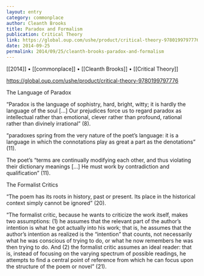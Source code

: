 ```yaml
---
layout: entry
category: commonplace
author: Cleanth Brooks
title: Paradox and Formalism
publication: Critical Theory
link: https://global.oup.com/ushe/product/critical-theory-9780199797776
date: 2014-09-25
permalink: 2014/09/25/cleanth-brooks-paradox-and-formalism
---
```


[[2014]] • [[commonplace]] • [[Cleanth Brooks]] • [[Critical Theory]]

https://global.oup.com/ushe/product/critical-theory-9780199797776

The Language of Paradox 

“Paradox is the language of sophistry, hard, bright, witty; it is hardly the language of the soul […] Our prejudices force us to regard paradox as intellectual rather than emotional, clever rather than profound, rational rather than divinely irrational” (8).

“paradoxes spring from the very nature of the poet’s language: it is a language in which the connotations play as great a part as the denotations” (11).

The poet’s “terms are continually modifying each other, and thus violating their dictionary meanings […] He must work by contradiction and qualification” (11).

The Formalist Critics

“The poem has its roots in history, past or present. Its place in the historical context simply cannot be ignored” (20).

“The formalist critic, because he wants to criticize the work itself, makes two assumptions: (1) he assumes that the relevant part of the author’s intention is what he got actually into his work; that is, he assumes that the author’s intention as realized is the “intention” that counts, not necessarily what he was conscious of trying to do, or what he now remembers he was then trying to do. And (2) the formalist critic assumes an ideal reader: that is, instead of focusing on the varying spectrum of possible readings, he attempts to find a central point of reference from which he can focus upon the structure of the poem or novel” (21).

